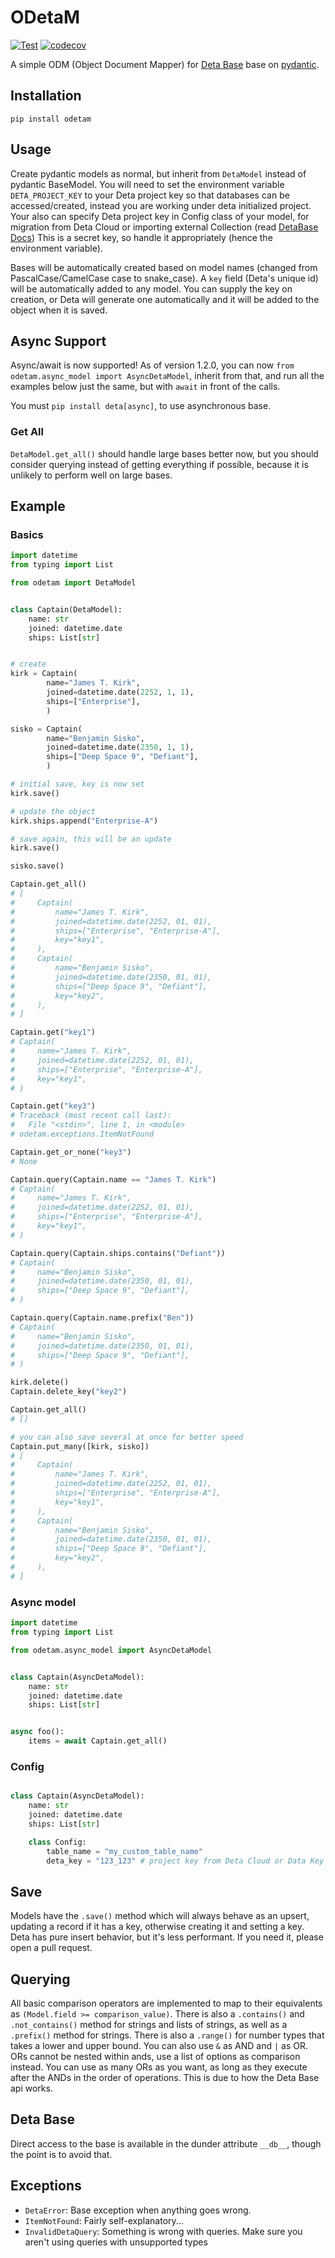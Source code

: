 # ODetaM

[![Test](https://github.com/rickh94/ODetaM/actions/workflows/test.yml/badge.svg)](https://github.com/rickh94/ODetaM/actions/workflows/test.yml)
[![codecov](https://codecov.io/gh/rickh94/odetam/branch/main/graph/badge.svg?token=BLDIMHU9FB)](https://codecov.io/gh/rickh94/odetam)

A simple ODM (Object Document Mapper) for [Deta Base](https://deta.sh) base on
[pydantic](https://github.com/samuelcolvin/pydantic/).

## Installation

`pip install odetam`

## Usage

Create pydantic models as normal, but inherit from `DetaModel` instead of 
pydantic BaseModel. You will need to set the environment variable 
`DETA_PROJECT_KEY` to your Deta project key so that databases can be 
accessed/created, instead you are working under deta initialized project. 
Your also can specify Deta project key in Config class of your model, for 
migration from Deta Cloud or importing external Collection (read [DetaBase Docs](https://deta.space/docs/en/basics/data)) 
This is a secret key, so handle it appropriately (hence the environment variable).

Bases will be automatically created based on model names (changed from 
PascalCase/CamelCase case to snake_case). A `key` field (Deta's unique id) will 
be automatically added to any model. You can supply the key on creation, or 
Deta will generate one automatically and it will be added to the object when it 
is saved.

## Async Support

Async/await is now supported! As of version 1.2.0, you can now 
`from odetam.async_model import AsyncDetaModel`, inherit from that, and run all 
the examples below just the same, but with `await` in front of the calls.

You must `pip install deta[async]`, to use asynchronous base.


### Get All

`DetaModel.get_all()` should handle large bases better now, but you should 
consider querying instead of getting everything if possible, because it is
unlikely to perform well on large bases.


## Example

### Basics

```python
import datetime
from typing import List

from odetam import DetaModel


class Captain(DetaModel):
    name: str
    joined: datetime.date
    ships: List[str]


# create
kirk = Captain(
        name="James T. Kirk",
        joined=datetime.date(2252, 1, 1),
        ships=["Enterprise"],
        )

sisko = Captain(
        name="Benjamin Sisko",
        joined=datetime.date(2350, 1, 1),
        ships=["Deep Space 9", "Defiant"],
        )

# initial save, key is now set
kirk.save()

# update the object
kirk.ships.append("Enterprise-A")

# save again, this will be an update
kirk.save()

sisko.save()

Captain.get_all()
# [
#     Captain(
#         name="James T. Kirk", 
#         joined=datetime.date(2252, 01, 01), 
#         ships=["Enterprise", "Enterprise-A"],
#         key="key1",
#     ),
#     Captain(
#         name="Benjamin Sisko",
#         joined=datetime.date(2350, 01, 01), 
#         ships=["Deep Space 9", "Defiant"],
#         key="key2",
#     ),
# ]

Captain.get("key1")
# Captain(
#     name="James T. Kirk", 
#     joined=datetime.date(2252, 01, 01), 
#     ships=["Enterprise", "Enterprise-A"],
#     key="key1",
# )

Captain.get("key3")
# Traceback (most recent call last):
#   File "<stdin>", line 1, in <module>
# odetam.exceptions.ItemNotFound

Captain.get_or_none("key3")
# None

Captain.query(Captain.name == "James T. Kirk")
# Captain(
#     name="James T. Kirk", 
#     joined=datetime.date(2252, 01, 01), 
#     ships=["Enterprise", "Enterprise-A"],
#     key="key1",
# )

Captain.query(Captain.ships.contains("Defiant"))
# Captain(
#     name="Benjamin Sisko",
#     joined=datetime.date(2350, 01, 01),
#     ships=["Deep Space 9", "Defiant"],
# )

Captain.query(Captain.name.prefix("Ben"))
# Captain(
#     name="Benjamin Sisko",
#     joined=datetime.date(2350, 01, 01),
#     ships=["Deep Space 9", "Defiant"],
# )

kirk.delete()
Captain.delete_key("key2")

Captain.get_all()
# []

# you can also save several at once for better speed
Captain.put_many([kirk, sisko])
# [
#     Captain(
#         name="James T. Kirk", 
#         joined=datetime.date(2252, 01, 01), 
#         ships=["Enterprise", "Enterprise-A"],
#         key="key1",
#     ),
#     Captain(
#         name="Benjamin Sisko",
#         joined=datetime.date(2350, 01, 01), 
#         ships=["Deep Space 9", "Defiant"],
#         key="key2",
#     ),
# ]

```

### Async model

```python
import datetime
from typing import List

from odetam.async_model import AsyncDetaModel


class Captain(AsyncDetaModel):
    name: str
    joined: datetime.date
    ships: List[str]


async foo():
    items = await Captain.get_all()

```

### Config

```python

class Captain(AsyncDetaModel):
    name: str
    joined: datetime.date
    ships: List[str]

    class Config:
        table_name = "my_custom_table_name"
        deta_key = "123_123" # project key from Deta Cloud or Data Key from another Deta Space project

```

## Save

Models have the `.save()` method which will always behave as an upsert, 
updating a record if it has a key, otherwise creating it and setting a key. 
Deta has pure insert behavior, but it's less performant. If you need it, please 
open a pull request.

## Querying

All basic comparison operators are implemented to map to their equivalents as 
`(Model.field >= comparison_value)`. There is also a `.contains()` and 
`.not_contains()` method for strings and lists of strings, as well as a 
`.prefix()` method for strings. There is also a `.range()` for number types 
that takes a lower and upper bound. You can also use `&`  as AND and `|` as OR. 
ORs cannot be nested within ands, use a list of options as comparison instead. 
You can use as many ORs as you want, as long as they execute after the ANDs in 
the order of operations. This is due to how the Deta Base api works.

## Deta Base

Direct access to the base is available in the dunder attribute `__db__`, though 
the point is to avoid that.

## Exceptions

 - `DetaError`: Base exception when anything goes wrong.
 - `ItemNotFound`: Fairly self-explanatory...
 - `InvalidDetaQuery`: Something is wrong with queries. Make sure you aren't using
 queries with unsupported types
